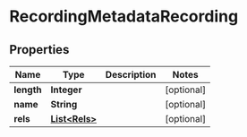 

# RecordingMetadataRecording


## Properties

| Name | Type | Description | Notes |
|------------ | ------------- | ------------- | -------------|
|**length** | **Integer** |  |  [optional] |
|**name** | **String** |  |  [optional] |
|**rels** | [**List&lt;Rels&gt;**](Rels.md) |  |  [optional] |



